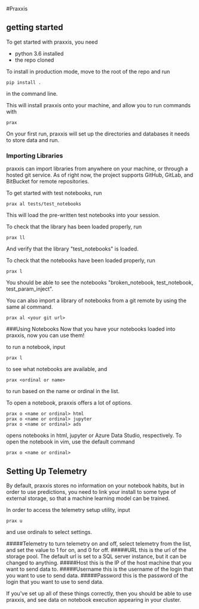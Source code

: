 #Praxxis
## getting started

To get started with praxxis, you need
 - python 3.6 installed
 - the repo cloned


To install in production mode, move to the root of the repo and run

```
pip install .
```
in the command line.

This will install praxxis onto your machine, and allow you  to run commands with
```
prax
```

On your first run, praxxis will set up the directories and databases it needs to store data and run.

### Importing Libraries
praxxis can import libraries from anywhere on your machine, or through a hosted git service. As of right now, the project supports GitHub, GitLab, and BitBucket for remote repositories.

To get started with test notebooks, run
```
prax al tests/test_notebooks
```

This will load the pre-written test notebooks into your session.

To check that the library has been loaded properly, run
```
prax ll
```
And verify that the library "test_notebooks" is loaded.

To check that the notebooks have been loaded properly, run
```
prax l
```

You should be able to see the notebooks "broken_notebook, test_notebook, test_param_inject".

You can also import a library of notebooks from a git remote by using the same al command.
```
prax al <your git url>
```

###Using Notebooks
Now that you have your notebooks loaded into praxxis, now you can use them!

to run a notebook, input
```
prax l
```
to see what notebooks are available, and
```
prax <ordinal or name>
```
to run based on the name or ordinal in the list.

To open a notebook, praxxis offers a lot of options.
```
prax o <name or ordinal> html
prax o <name or ordinal> jupyter
prax o <name or ordinal> ads
```
opens notebooks in html, jupyter or Azure Data Studio, respectively.
To open the notebook in vim, use the default command
```
prax o <name or ordinal>
```

## Setting Up Telemetry

By default, praxxis stores no information on your notebook habits, but in order to use predictions, you need to link your install to some type of external storage, so that a machine learning model can be trained.

In order to access the telemetry setup utility, input

```
prax u
```
and use ordinals to select settings.

#####Telemetry
to turn telemetry on and off, select telemetry from the list, and set the value to 1 for on, and 0 for off.
#####URL
this is the url of the storage pool. The default url is set to a SQL server instance, but  it can be changed to anything.
#####Host
this is the IP of the host machine that you want to send data to.
#####Username
this is the username of the login that you want to use to send data.
#####Password
this is the password of the login that you want to use to send data.

If you've set up all of these things correctly, then you should be able to use praxxis, and see data on notebook execution appearing in your cluster.
